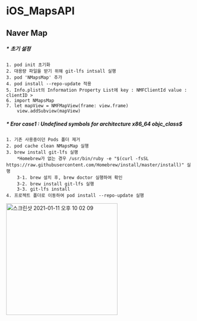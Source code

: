 # iOS_MapsAPI

## Naver Map 
    
 ##### * 초기 설정
    1. pod init 초기화
    2. 대용량 파일을 받기 위해 git-lfs intsall 실행
    3. pod 'NMapsMap' 추가
    4. pod install --repo-update 적용
    5. Info.plist의 Information Property List에 key : NMFClientId value : clientID > 
    6. import NMapsMap
    7. let mapView = NMFMapView(frame: view.frame)
        view.addSubview(mapView)
    
##### * Eror case1 : Undefined symbols for architecture x86_64 _objc_class_$ 
    1. 기존 사용중이던 Pods 폴더 제거
    2. pod cache clean NMapsMap 실행
    3. brew install git-lfs 실행
        *Homebrew가 없는 경우 /usr/bin/ruby -e "$(curl -fsSL https://raw.githubusercontent.com/Homebrew/install/master/install)" 실행
        3-1. brew 설치 후, brew doctor 실행하여 확인
        3-2. brew install git-lfs 실행
        3-3. git-lfs install
    4. 프로젝트 폴더로 이동하여 pod install --repo-update 실행
    
   
<img width="300" alt="스크린샷 2021-01-11 오후 10 02 09" src="https://user-images.githubusercontent.com/70695311/104185721-aeb6c180-5458-11eb-80f0-b31b986cdee9.png">



